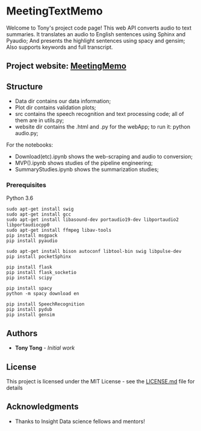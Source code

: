 # MeetingTextMemo

Welcome to Tony's project code page! This web API converts audio to text summaries.
It translates an audio to English sentences using Sphinx and Pyaudio;
And presents the highlight sentences using spacy and gensim;
Also supports keywords and full transcript.

## Project website: [MeetingMemo](http://meetingmemo.com)

## Structure

* Data dir contains our data information;
* Plot dir contains validation plots;
* src contains the speech recognition and text processing code; all of them are in utils.py;
* website dir contains the .html and .py for the webApp; to run it: python audio.py;

For the notebooks:
* Download(etc).ipynb shows the web-scraping and audio to conversion;
* MVP().ipynb shows studies of the pipeline engineering;
* SummaryStudies.ipynb shows the summarization studies;

### Prerequisites

Python 3.6

```
sudo apt-get install swig
sudo apt-get install gcc
sudo apt-get install libasound-dev portaudio19-dev libportaudio2 libportaudiocpp0
sudo apt-get install ffmpeg libav-tools
pip install msgpack
pip install pyaudio

sudo apt-get install bison autoconf libtool-bin swig libpulse-dev
pip install pocketSphinx

pip install flask
pip install flask_socketio
pip install scipy

pip install spacy
python -m spacy download en 

pip install SpeechRecognition
pip install pydub
pip install gensim
```

## Authors

* **Tony Tong** - *Initial work* 

## License

This project is licensed under the MIT License - see the [LICENSE.md](LICENSE.md) file for details

## Acknowledgments

* Thanks to Insight Data science fellows and mentors!